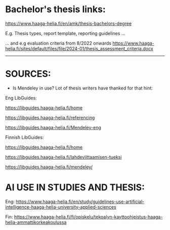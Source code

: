 # Bachelor's thesis links:

https://www.haaga-helia.fi/en/amk/thesis-bachelors-degree

E.g. Thesis types, report template, reporting guidelines ...

... and e.g evaluation criteria from 8/2022 onwards https://www.haaga-helia.fi/sites/default/files/file/2024-01/thesis_assessment_criteria.docx 

---

# SOURCES:

- Is Mendeley in use? Lot of thesis writers have thanked for that hint:

Eng LibGuides:

https://libguides.haaga-helia.fi/home

https://libguides.haaga-helia.fi/referencing

https://libguides.haaga-helia.fi/Mendeley-eng

Finnish LibGuides:

https://libguides.haaga-helia.fi/home

https://libguides.haaga-helia.fi/lahdeviittaamisen-tueksi

https://libguides.haaga-helia.fi/mendeley/

# AI USE IN STUDIES AND THESIS:

Eng: https://www.haaga-helia.fi/en/study/guidelines-use-artificial-intelligence-haaga-helia-university-applied-sciences

Fin: https://www.haaga-helia.fi/fi/opiskelu/tekoalyn-kayttoohjeistus-haaga-helia-ammattikorkeakoulussa
